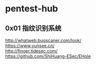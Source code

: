 # pentest-hub

## 0x01 指纹识别系统
http://whatweb.bugscaner.com/look/  
https://www.yunsee.cn/  
http://finger.tidesec.com/  
https://github.com/ShiHuang-ESec/EHole
